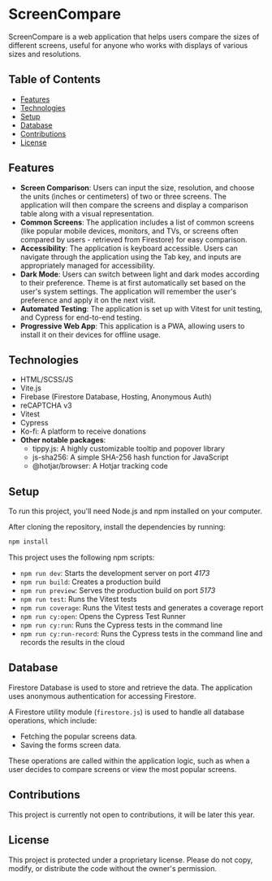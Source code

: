 # ScreenCompare

ScreenCompare is a web application that helps users compare the sizes of different screens, useful for anyone who works with displays of various sizes and resolutions.

## Table of Contents

- [Features](#features)
- [Technologies](#technologies)
- [Setup](#setup)
- [Database](#database)
- [Contributions](#contributions)
- [License](#license)

## Features

- **Screen Comparison**: Users can input the size, resolution, and choose the units (inches or centimeters) of two or three screens. The application will then compare the screens and display a comparison table along with a visual representation.
- **Common Screens**: The application includes a list of common screens (like popular mobile devices, monitors, and TVs, or screens often compared by users - retrieved from Firestore) for easy comparison.
- **Accessibility**: The application is keyboard accessible. Users can navigate through the application using the Tab key, and inputs are appropriately managed for accessibility.
- **Dark Mode**: Users can switch between light and dark modes according to their preference. Theme is at first automatically set based on the user's system settings. The application will remember the user's preference and apply it on the next visit.
- **Automated Testing**: The application is set up with Vitest for unit testing, and Cypress for end-to-end testing.
- **Progressive Web App**: This application is a PWA, allowing users to install it on their devices for offline usage.

## Technologies

- HTML/SCSS/JS
- Vite.js
- Firebase (Firestore Database, Hosting, Anonymous Auth)
- reCAPTCHA v3
- Vitest
- Cypress
- Ko-fi: A platform to receive donations
- **Other notable packages**:
  - tippy.js: A highly customizable tooltip and popover library
  - js-sha256: A simple SHA-256 hash function for JavaScript
  - @hotjar/browser: A Hotjar tracking code

## Setup

To run this project, you'll need Node.js and npm installed on your computer.

After cloning the repository, install the dependencies by running:

```bash
npm install
```

This project uses the following npm scripts:

- `npm run dev`: Starts the development server on port _4173_
- `npm run build`: Creates a production build
- `npm run preview`: Serves the production build on port _5173_
- `npm run test`: Runs the Vitest tests
- `npm run coverage`: Runs the Vitest tests and generates a coverage report
- `npm run cy:open`: Opens the Cypress Test Runner
- `npm run cy:run`: Runs the Cypress tests in the command line
- `npm run cy:run-record`: Runs the Cypress tests in the command line and records the results in the cloud

## Database

Firestore Database is used to store and retrieve the data. The application uses anonymous authentication for accessing Firestore.

A Firestore utility module (`firestore.js`) is used to handle all database operations, which include:

- Fetching the popular screens data.
- Saving the forms screen data.

These operations are called within the application logic, such as when a user decides to compare screens or view the most popular screens.

## Contributions

This project is currently not open to contributions, it will be later this year.

## License

This project is protected under a proprietary license. Please do not copy, modify, or distribute the code without the owner's permission.
